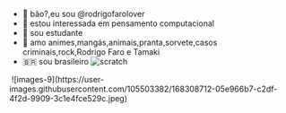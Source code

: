 - 👋 bão?,eu sou @rodrigofarolover
- 👀 estou interessada em pensamento computacional
- 🤠 sou estudante
- 💞️ amo animes,mangás,animais,pranta,sorvete,casos criminais,rock,Rodrigo Faro e Tamaki
- 🇧🇷 sou brasileiro
![scratch](https://img.shields.io/badge/Scratch-4D97FF?style=for-the-badge&logo=Scratch&logoColor=white)
 <img scr = "https://img.shields.io/badge/JavaScript-323330?style=for-the-badge&logo=javascript&logoColor=F7DF1E">
<!---
rodrigofarolover/rodrigofarolover is a ✨ special ✨ repository because its `README.md` (this file) appears on your GitHub profile.
You can click the Preview link to take a look at your changes.
--->
![images-9](https://user-images.githubusercontent.com/105503382/168308712-05e966b7-c2df-4f2d-9909-3c1e4fce529c.jpeg)

